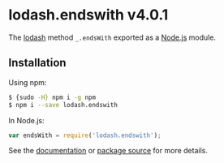 # lodash.endswith v4.0.1

The [lodash](https://lodash.com/) method `_.endsWith` exported as a [Node.js](https://nodejs.org/) module.

## Installation

Using npm:
```bash
$ {sudo -H} npm i -g npm
$ npm i --save lodash.endswith
```

In Node.js:
```js
var endsWith = require('lodash.endswith');
```

See the [documentation](https://lodash.com/docs#endsWith) or [package source](https://github.com/lodash/lodash/blob/4.0.1-npm-packages/lodash.endswith) for more details.
